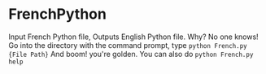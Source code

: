 # FrenchPython
Input French Python file, Outputs English Python file. Why? No one knows!
Go into the directory with the command prompt, type 
`python French.py {File Path}`
And boom! you're golden.
You can also do
`python French.py help`
